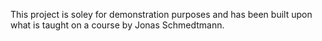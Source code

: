 This project is soley for demonstration purposes and has been built upon what is taught on a course by Jonas Schmedtmann.
